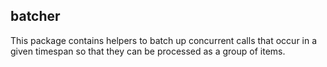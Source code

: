 ## batcher

This package contains helpers to batch up concurrent calls that occur in a
given timespan so that they can be processed as a group of items.
